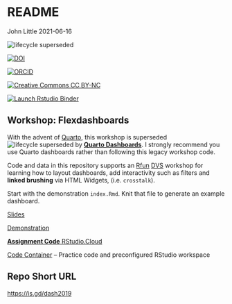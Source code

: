 README
================
John Little
2021-06-16

<!-- README.md is generated from README.Rmd. Please edit that file -->
<!-- Edit the README.Rmd.  Readme.md is auto generated -->
<!-- badges: start -->

![lifecycle superseded](https://img.shields.io/badge/lifecycle-superseded-blue.svg "lifecycle superseded")

[![DOI](https://img.shields.io/badge/DOI-10.5281%2Fzenodo.4908857%20(Latest%20Version%20Release)-blue "DOI")](https://doi.org/10.5281/zenodo.4908857)

<!-- https://doi.org/10.5281/zenodo.4908857 10.5281/zenodo.4908857-->

[![ORCID](https://img.shields.io/badge/ORCID-0000--0002--3600--0972-A6CE39?logo=ORCID&logoColor=A6CE39 "ORCID")](https://orcid.org/0000-0002-3600-0972)

[![Creative Commons CC
BY-NC](https://img.shields.io/badge/Creative%20Commons-BY--NC-EF9421?logo=creative%20commons&logoColor=EF9421 "CC BY-NC")](https://creativecommons.org/licenses/by-nc-nd/4.0/)

[![Launch Rstudio
Binder](http://mybinder.org/badge_logo.svg "Launch RStudio Binder")](https://mybinder.org/v2/gh/libjohn/workshop_flexdashboards/master?urlpath=rstudio)
<!-- badges: end -->

## Workshop: Flexdashboards

With the advent of [Quarto](https://quarto.org), this workshop is superseded ![lifecycle superseded](https://img.shields.io/badge/lifecycle-superseded-blue.svg "lifecycle superseded") by [**Quarto Dashboards**](https://quarto.org/docs/dashboards/).  I strongly recommend you use Quarto dashboards rather than following this legacy workshop code.

Code and data in this repository supports an
[Rfun](https://rfun.library.duke.edu)
[DVS](https://library.duke.edu/data/) workshop for learning how to
layout dashboards, add interactivity such as filters and **linked
brushing** via HTML Widgets, (i.e. `crosstalk`).

Start with the demonstration `index.Rmd`. Knit that file to generate an
example dashboard.

[Slides](https://rfun-flexdashboards.netlify.com/slides/)

[Demonstration](https://rfun-flexdashboards.netlify.com/)

[**Assignment Code**
RStudio.Cloud](https://rstudio.cloud/spaces/11680/join?access_code=3XYpPCbq%2FmX%2Bf0JnBR%2BFBlPmAPD8lcSr5gkscfoK)

[Code Container](https://rstudio.cloud/spaces/11680/projects) – Practice
code and preconfigured RStudio workspace

## Repo Short URL

<https://is.gd/dash2019>
